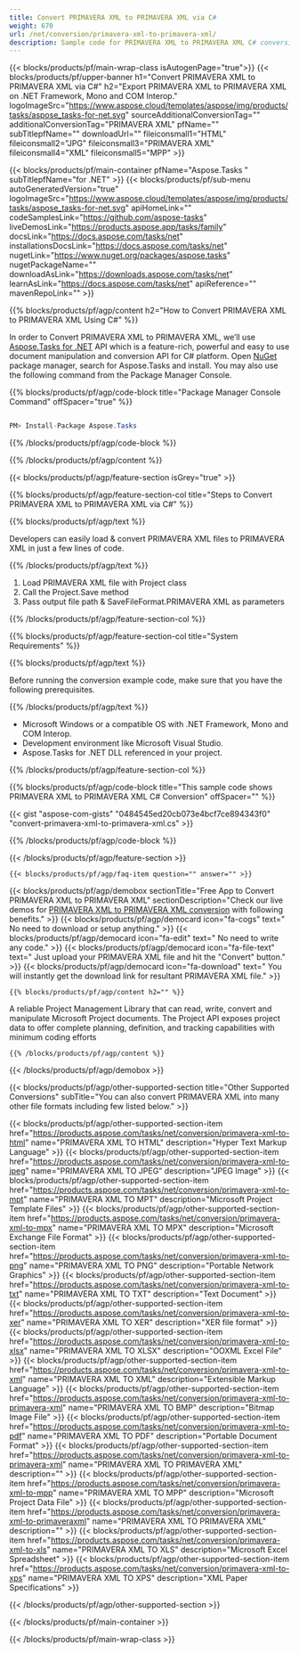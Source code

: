 ```yaml
---
title: Convert PRIMAVERA XML to PRIMAVERA XML via C# 
weight: 670
url: /net/conversion/primavera-xml-to-primavera-xml/ 
description: Sample code for PRIMAVERA XML to PRIMAVERA XML C# conversion. Use API example code for batch PRIMAVERA XML files to PRIMAVERA XML conversion within VB.NET, Asp.NET or any .NET based application.
---
```


{{< blocks/products/pf/main-wrap-class isAutogenPage="true">}}
{{< blocks/products/pf/upper-banner h1="Convert PRIMAVERA XML to PRIMAVERA XML via C#" h2="Export PRIMAVERA XML to PRIMAVERA XML on .NET Framework, Mono and COM Interop." logoImageSrc="https://www.aspose.cloud/templates/aspose/img/products/tasks/aspose_tasks-for-net.svg" sourceAdditionalConversionTag="" additionalConversionTag="PRIMAVERA XML" pfName="" subTitlepfName="" downloadUrl="" fileiconsmall1="HTML" fileiconsmall2="JPG" fileiconsmall3="PRIMAVERA XML" fileiconsmall4="XML" fileiconsmall5="MPP" >}}

{{< blocks/products/pf/main-container pfName="Aspose.Tasks " subTitlepfName="for .NET" >}}
{{< blocks/products/pf/sub-menu autoGeneratedVersion="true" logoImageSrc="https://www.aspose.cloud/templates/aspose/img/products/tasks/aspose_tasks-for-net.svg" apiHomeLink="" codeSamplesLink="https://github.com/aspose-tasks" liveDemosLink="https://products.aspose.app/tasks/family" docsLink="https://docs.aspose.com/tasks/net" installationsDocsLink="https://docs.aspose.com/tasks/net" nugetLink="https://www.nuget.org/packages/aspose.tasks" nugetPackageName="" downloadAsLink="https://downloads.aspose.com/tasks/net" learnAsLink="https://docs.aspose.com/tasks/net" apiReference="" mavenRepoLink="" >}}

{{% blocks/products/pf/agp/content h2="How to Convert PRIMAVERA XML to PRIMAVERA XML Using C#" %}}

 In order to Convert PRIMAVERA XML to PRIMAVERA XML, we’ll use
 [Aspose.Tasks for .NET](https://products.aspose.com/tasks/net) 
 API which is a feature-rich, powerful and easy to use document manipulation and conversion API for C# platform. Open
 [NuGet](https://www.nuget.org/packages/aspose.tasks) 
 package manager, search for
 Aspose.Tasks 
 and install. You may also use the following command from the Package Manager Console.

{{% blocks/products/pf/agp/code-block title="Package Manager Console Command" offSpacer="true" %}}

```cs

PM> Install-Package Aspose.Tasks

```

{{% /blocks/products/pf/agp/code-block %}}

{{% /blocks/products/pf/agp/content %}}

{{< blocks/products/pf/agp/feature-section isGrey="true" >}}

{{% blocks/products/pf/agp/feature-section-col title="Steps to Convert PRIMAVERA XML to PRIMAVERA XML via C#" %}}

{{% blocks/products/pf/agp/text %}}

 Developers can easily load & convert PRIMAVERA XML files to PRIMAVERA XML in just a few lines of code.

{{% /blocks/products/pf/agp/text %}}

1.  Load PRIMAVERA XML file with Project class
1.  Call the Project.Save method
1.  Pass output file path & SaveFileFormat.PRIMAVERA XML as parameters

{{% /blocks/products/pf/agp/feature-section-col %}}

{{% blocks/products/pf/agp/feature-section-col title="System Requirements" %}}

{{% blocks/products/pf/agp/text %}}

 Before running the conversion example code, make sure that you have the following prerequisites.

{{% /blocks/products/pf/agp/text %}}

-  Microsoft Windows or a compatible OS with .NET Framework, Mono and COM Interop.
-  Development environment like Microsoft Visual Studio.
-  Aspose.Tasks for .NET DLL referenced in your project.

{{% /blocks/products/pf/agp/feature-section-col %}}

{{% blocks/products/pf/agp/code-block title="This sample code shows PRIMAVERA XML to PRIMAVERA XML C# Conversion" offSpacer="" %}}

{{< gist "aspose-com-gists" "0484545ed20cb073e4bcf7ce894343f0" "convert-primavera-xml-to-primavera-xml.cs" >}}

{{% /blocks/products/pf/agp/code-block %}}

{{< /blocks/products/pf/agp/feature-section >}}

    {{< blocks/products/pf/agp/faq-item question="" answer="" >}}
 

<!-- aboutfile Starts -->

{{< blocks/products/pf/agp/demobox sectionTitle="Free App to Convert PRIMAVERA XML to PRIMAVERA XML" sectionDescription="Check our live demos for [PRIMAVERA XML to PRIMAVERA XML conversion](https://products.aspose.app/tasks/conversion/primavera-xml-to-primavera-xml) with following benefits." >}}
        {{< blocks/products/pf/agp/democard icon="fa-cogs" text=" No need to download or setup anything." >}}
        {{< blocks/products/pf/agp/democard icon="fa-edit" text=" No need to write any code." >}}
        {{< blocks/products/pf/agp/democard icon="fa-file-text" text=" Just upload your PRIMAVERA XML file and hit the \"Convert\" button." >}}
        {{< blocks/products/pf/agp/democard icon="fa-download" text=" You will instantly get the download link for resultant PRIMAVERA XML file." >}}

    {{% blocks/products/pf/agp/content h2="" %}}

 A reliable Project Management Library that can read, write, convert and manipulate Microsoft Project documents. The Project API exposes project data to offer complete planning, definition, and tracking capabilities with minimum coding efforts



    {{% /blocks/products/pf/agp/content %}}

{{< /blocks/products/pf/agp/demobox >}}

<!-- aboutfile Ends -->

{{< blocks/products/pf/agp/other-supported-section title="Other Supported Conversions" subTitle="You can also convert PRIMAVERA XML into many other file formats including few listed below." >}}

{{< blocks/products/pf/agp/other-supported-section-item href="https://products.aspose.com/tasks/net/conversion/primavera-xml-to-html" name="PRIMAVERA XML TO HTML" description="Hyper Text Markup Language" >}}
{{< blocks/products/pf/agp/other-supported-section-item href="https://products.aspose.com/tasks/net/conversion/primavera-xml-to-jpeg" name="PRIMAVERA XML TO JPEG" description="JPEG Image" >}}
{{< blocks/products/pf/agp/other-supported-section-item href="https://products.aspose.com/tasks/net/conversion/primavera-xml-to-mpt" name="PRIMAVERA XML TO MPT" description="Microsoft Project Template Files" >}}
{{< blocks/products/pf/agp/other-supported-section-item href="https://products.aspose.com/tasks/net/conversion/primavera-xml-to-mpx" name="PRIMAVERA XML TO MPX" description="Microsoft Exchange File Format" >}}
{{< blocks/products/pf/agp/other-supported-section-item href="https://products.aspose.com/tasks/net/conversion/primavera-xml-to-png" name="PRIMAVERA XML TO PNG" description="Portable Network Graphics" >}}
{{< blocks/products/pf/agp/other-supported-section-item href="https://products.aspose.com/tasks/net/conversion/primavera-xml-to-txt" name="PRIMAVERA XML TO TXT" description="Text Document" >}}
{{< blocks/products/pf/agp/other-supported-section-item href="https://products.aspose.com/tasks/net/conversion/primavera-xml-to-xer" name="PRIMAVERA XML TO XER" description="XER file format" >}}
{{< blocks/products/pf/agp/other-supported-section-item href="https://products.aspose.com/tasks/net/conversion/primavera-xml-to-xlsx" name="PRIMAVERA XML TO XLSX" description="OOXML Excel File" >}}
{{< blocks/products/pf/agp/other-supported-section-item href="https://products.aspose.com/tasks/net/conversion/primavera-xml-to-xml" name="PRIMAVERA XML TO XML" description="Extensible Markup Language" >}}
{{< blocks/products/pf/agp/other-supported-section-item href="https://products.aspose.com/tasks/net/conversion/primavera-xml-to-primavera-xml" name="PRIMAVERA XML TO BMP" description="Bitmap Image File" >}}
{{< blocks/products/pf/agp/other-supported-section-item href="https://products.aspose.com/tasks/net/conversion/primavera-xml-to-pdf" name="PRIMAVERA XML TO PDF" description="Portable Document Format" >}}
{{< blocks/products/pf/agp/other-supported-section-item href="https://products.aspose.com/tasks/net/conversion/primavera-xml-to-primavera-xml" name="PRIMAVERA XML TO PRIMAVERA XML" description="" >}}
{{< blocks/products/pf/agp/other-supported-section-item href="https://products.aspose.com/tasks/net/conversion/primavera-xml-to-mpp" name="PRIMAVERA XML TO MPP" description="Microsoft Project Data File" >}}
{{< blocks/products/pf/agp/other-supported-section-item href="https://products.aspose.com/tasks/net/conversion/primavera-xml-to-primaveraxml" name="PRIMAVERA XML TO PRIMAVERA XML" description="" >}}
{{< blocks/products/pf/agp/other-supported-section-item href="https://products.aspose.com/tasks/net/conversion/primavera-xml-to-xls" name="PRIMAVERA XML TO XLS" description="Microsoft Excel Spreadsheet" >}}
{{< blocks/products/pf/agp/other-supported-section-item href="https://products.aspose.com/tasks/net/conversion/primavera-xml-to-xps" name="PRIMAVERA XML TO XPS" description="XML Paper Specifications" >}}

{{< /blocks/products/pf/agp/other-supported-section >}}

{{< /blocks/products/pf/main-container >}}
    
{{< /blocks/products/pf/main-wrap-class >}}